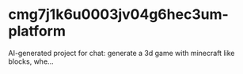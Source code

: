 # cmg7j1k6u0003jv04g6hec3um-platform
AI-generated project for chat: generate a 3d game with minecraft like blocks, whe...
